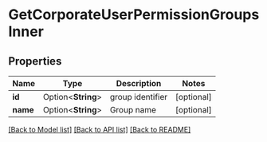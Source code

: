 # GetCorporateUserPermissionGroupsInner

## Properties

Name | Type | Description | Notes
------------ | ------------- | ------------- | -------------
**id** | Option<**String**> | group identifier | [optional]
**name** | Option<**String**> | Group name | [optional]

[[Back to Model list]](../README.md#documentation-for-models) [[Back to API list]](../README.md#documentation-for-api-endpoints) [[Back to README]](../README.md)



